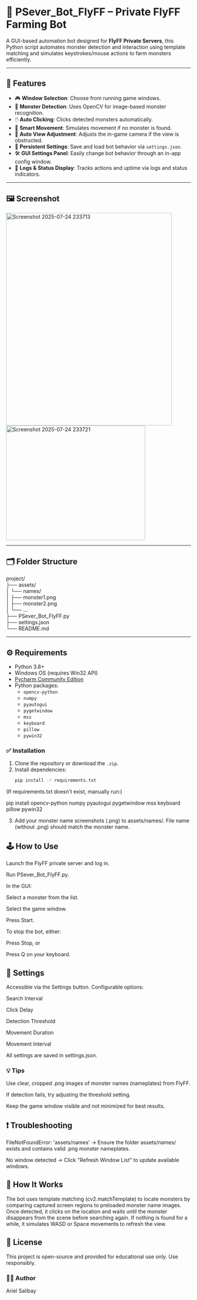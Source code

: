 # 🐉 PSever_Bot_FlyFF – Private FlyFF Farming Bot

A GUI-based automation bot designed for **FlyFF Private Servers**, this Python script automates monster detection and interaction using template matching and simulates keystrokes/mouse actions to farm monsters efficiently.

---

## 🚀 Features

- 🎮 **Window Selection**: Choose from running game windows.
- 🧠 **Monster Detection**: Uses OpenCV for image-based monster recognition.
- 🖱️ **Auto Clicking**: Clicks detected monsters automatically.
- 🧭 **Smart Movement**: Simulates movement if no monster is found.
- 🔄 **Auto View Adjustment**: Adjusts the in-game camera if the view is obstructed.
- 💾 **Persistent Settings**: Save and load bot behavior via `settings.json`.
- 🛠️ **GUI Settings Panel**: Easily change bot behavior through an in-app config window.
- 📜 **Logs & Status Display**: Tracks actions and uptime via logs and status indicators.

---

## 🖼️ Screenshot

<img width="452" height="579" alt="Screenshot 2025-07-24 233713" src="https://github.com/user-attachments/assets/455c9985-40f2-4916-92e9-e54d419f14e0" />
<img width="379" height="312" alt="Screenshot 2025-07-24 233721" src="https://github.com/user-attachments/assets/ca8ebd91-f075-47a5-9e7f-084c2e21a5e4" />

---

## 🗂️ Folder Structure

project/<br>
├── assets/<br>
│ └── names/<br>
│ ├── monster1.png<br>
│ ├── monster2.png<br>
│ └── ...<br>
├── PSever_Bot_FlyFF.py<br>
├── settings.json<br>
└── README.md<br>

---

## ⚙️ Requirements

- Python 3.8+
- Windows OS (requires Win32 API)
- <a href=https://pycharm-community-edition.en.softonic.com/>Pycharm Community Edition</a>
- Python packages:
  - `opencv-python`
  - `numpy`
  - `pyautogui`
  - `pygetwindow`
  - `mss`
  - `keyboard`
  - `pillow`
  - `pywin32`

### ✅ Installation

1. Clone the repository or download the `.zip`.
2. Install dependencies:
   ```bash
   pip install -r requirements.txt

(If requirements.txt doesn't exist, manually run:)

pip install opencv-python numpy pyautogui pygetwindow mss keyboard pillow pywin32

3. Add your monster name screenshots (.png) to assets/names/. File name (without .png) should match the monster name.

## 🕹️ How to Use
Launch the FlyFF private server and log in.

Run PSever_Bot_FlyFF.py.

In the GUI:

Select a monster from the list.

Select the game window.

Press Start.

To stop the bot, either:

Press Stop, or

Press Q on your keyboard.

## 🔧 Settings
Accessible via the Settings button. Configurable options:

Search Interval

Click Delay

Detection Threshold

Movement Duration

Movement Interval

All settings are saved in settings.json.

### 💡 Tips
Use clear, cropped .png images of monster names (nameplates) from FlyFF.

If detection fails, try adjusting the threshold setting.

Keep the game window visible and not minimized for best results.

## ❗ Troubleshooting
FileNotFoundError: 'assets/names'
→ Ensure the folder assets/names/ exists and contains valid .png monster nameplates.

No window detected
→ Click "Refresh Window List" to update available windows.

## 🧠 How It Works
The bot uses template matching (cv2.matchTemplate) to locate monsters by comparing captured screen regions to preloaded monster name images. Once detected, it clicks on the location and waits until the monster disappears from the scene before searching again. If nothing is found for a while, it simulates WASD or Space movements to refresh the view.

## 📄 License
This project is open-source and provided for educational use only. Use responsibly.

### 🧙‍♂️ Author
Ariel Salibay

